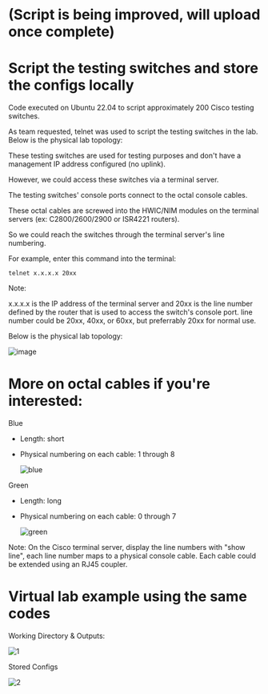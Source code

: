 # (Script is being improved, will upload once complete)


# Script the testing switches and store the configs locally

Code executed on Ubuntu 22.04 to script approximately 200 Cisco testing switches.

As team requested, telnet was used to script the testing switches in the lab. Below is the physical lab topology:

These testing switches are used for testing purposes and don't have a management IP address configured (no uplink). 

However, we could access these switches via a terminal server.

The testing switches' console ports connect to the octal console cables. 

These octal cables are screwed into the HWIC/NIM modules on the terminal servers (ex: C2800/2600/2900 or ISR4221 routers). 

So we could reach the switches through the terminal server's line numbering. 

For example, enter this command into the terminal:
```
telnet x.x.x.x 20xx
```
Note: 

x.x.x.x is the IP address of the terminal server and 20xx is the line number defined by the router that is used to access the switch's console port.
line number could be 20xx, 40xx, or 60xx, but preferrably 20xx for normal use.

Below is the physical lab topology:

![image](https://user-images.githubusercontent.com/128099142/233898056-e13bac22-cf78-45fd-9e7a-a1408e092b31.png)


# More on octal cables if you're interested:

Blue
   - Length: short
   - Physical numbering on each cable: 1 through 8

     ![blue](https://github.com/tuanlamit/python-netmiko-script-2/assets/128099142/cc30f5dc-1555-4e1a-93be-07ef7056ef0b)

Green
   - Length: long
   - Physical numbering on each cable: 0 through 7

     ![green](https://github.com/tuanlamit/python-netmiko-script-2/assets/128099142/7d4c3156-7c0d-4a9a-b5f6-b55978e18813)

Note: 
On the Cisco terminal server, display the line numbers with "show line", each line number maps to a physical console cable.
Each cable could be extended using an RJ45 coupler.


# Virtual lab example using the same codes

Working Directory & Outputs:

![1](https://github.com/tuanlamit/python-netmiko-script-2/assets/128099142/5cfd0613-73a5-426a-bfdc-25195006a6d5)

Stored Configs

![2](https://github.com/tuanlamit/python-netmiko-script-2/assets/128099142/5efac279-8985-496a-844d-84b50ef82e2f)


